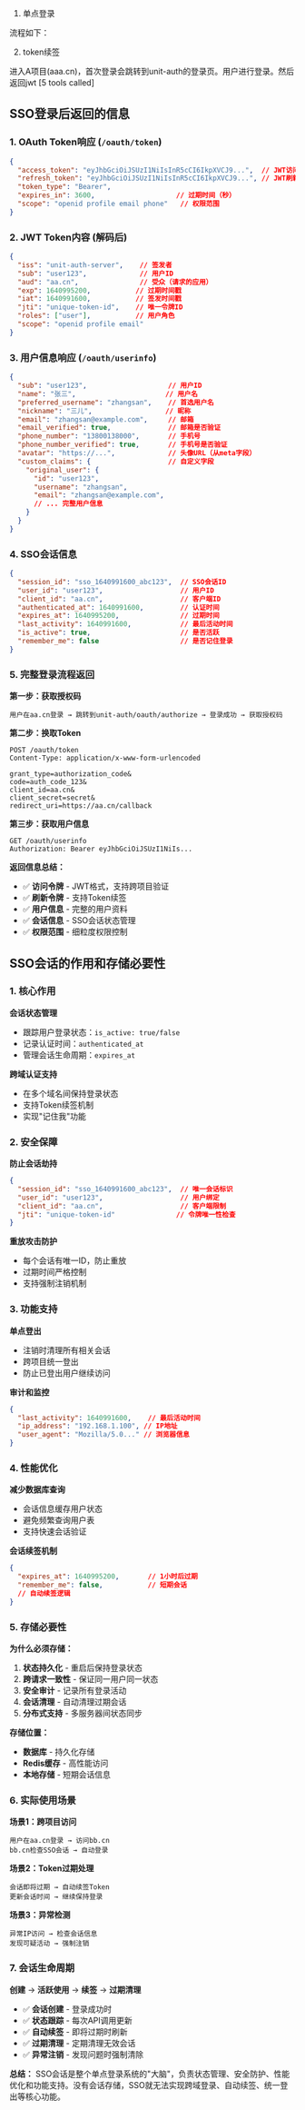 
1. 单点登录

流程如下：

2. token续签


进入A项目(aaa.cn)，首次登录会跳转到unit-auth的登录页。用户进行登录。然后返回jwt
[5 tools called]

## SSO登录后返回的信息

### 1. **OAuth Token响应** (`/oauth/token`)
```json
{
  "access_token": "eyJhbGciOiJSUzI1NiIsInR5cCI6IkpXVCJ9...",  // JWT访问令牌
  "refresh_token": "eyJhbGciOiJSUzI1NiIsInR5cCI6IkpXVCJ9...", // JWT刷新令牌
  "token_type": "Bearer",
  "expires_in": 3600,                    // 过期时间（秒）
  "scope": "openid profile email phone"   // 权限范围
}
```

### 2. **JWT Token内容** (解码后)
```json
{
  "iss": "unit-auth-server",    // 签发者
  "sub": "user123",             // 用户ID
  "aud": "aa.cn",               // 受众（请求的应用）
  "exp": 1640995200,           // 过期时间戳
  "iat": 1640991600,           // 签发时间戳
  "jti": "unique-token-id",    // 唯一令牌ID
  "roles": ["user"],           // 用户角色
  "scope": "openid profile email"
}
```

### 3. **用户信息响应** (`/oauth/userinfo`)
```json
{
  "sub": "user123",                    // 用户ID
  "name": "张三",                      // 用户名
  "preferred_username": "zhangsan",    // 首选用户名
  "nickname": "三儿",                  // 昵称
  "email": "zhangsan@example.com",     // 邮箱
  "email_verified": true,              // 邮箱是否验证
  "phone_number": "13800138000",       // 手机号
  "phone_number_verified": true,       // 手机号是否验证
  "avatar": "https://...",             // 头像URL（从meta字段）
  "custom_claims": {                   // 自定义字段
    "original_user": {
      "id": "user123",
      "username": "zhangsan",
      "email": "zhangsan@example.com",
      // ... 完整用户信息
    }
  }
}
```

### 4. **SSO会话信息**
```json
{
  "session_id": "sso_1640991600_abc123",  // SSO会话ID
  "user_id": "user123",                   // 用户ID
  "client_id": "aa.cn",                   // 客户端ID
  "authenticated_at": 1640991600,         // 认证时间
  "expires_at": 1640995200,               // 过期时间
  "last_activity": 1640991600,            // 最后活动时间
  "is_active": true,                      // 是否活跃
  "remember_me": false                    // 是否记住登录
}
```

### 5. **完整登录流程返回**

**第一步：获取授权码**
```
用户在aa.cn登录 → 跳转到unit-auth/oauth/authorize → 登录成功 → 获取授权码
```

**第二步：换取Token**
```
POST /oauth/token
Content-Type: application/x-www-form-urlencoded

grant_type=authorization_code&
code=auth_code_123&
client_id=aa.cn&
client_secret=secret&
redirect_uri=https://aa.cn/callback
```

**第三步：获取用户信息**
```
GET /oauth/userinfo
Authorization: Bearer eyJhbGciOiJSUzI1NiIs...
```

**返回信息总结：**
- ✅ **访问令牌** - JWT格式，支持跨项目验证
- ✅ **刷新令牌** - 支持Token续签
- ✅ **用户信息** - 完整的用户资料
- ✅ **会话信息** - SSO会话状态管理
- ✅ **权限范围** - 细粒度权限控制


## SSO会话的作用和存储必要性

### 1. **核心作用**

**会话状态管理**
- 跟踪用户登录状态：`is_active: true/false`
- 记录认证时间：`authenticated_at`
- 管理会话生命周期：`expires_at`

**跨域认证支持**
- 在多个域名间保持登录状态
- 支持Token续签机制
- 实现"记住我"功能

### 2. **安全保障**

**防止会话劫持**
```json
{
  "session_id": "sso_1640991600_abc123",  // 唯一会话标识
  "user_id": "user123",                   // 用户绑定
  "client_id": "aa.cn",                   // 客户端限制
  "jti": "unique-token-id"               // 令牌唯一性检查
}
```

**重放攻击防护**
- 每个会话有唯一ID，防止重放
- 过期时间严格控制
- 支持强制注销机制

### 3. **功能支持**

**单点登出**
- 注销时清理所有相关会话
- 跨项目统一登出
- 防止已登出用户继续访问

**审计和监控**
```json
{
  "last_activity": 1640991600,    // 最后活动时间
  "ip_address": "192.168.1.100", // IP地址
  "user_agent": "Mozilla/5.0..." // 浏览器信息
}
```

### 4. **性能优化**

**减少数据库查询**
- 会话信息缓存用户状态
- 避免频繁查询用户表
- 支持快速会话验证

**会话续签机制**
```json
{
  "expires_at": 1640995200,       // 1小时后过期
  "remember_me": false,           // 短期会话
  // 自动续签逻辑
}
```

### 5. **存储必要性**

**为什么必须存储：**
1. **状态持久化** - 重启后保持登录状态
2. **跨请求一致性** - 保证同一用户同一状态
3. **安全审计** - 记录所有登录活动
4. **会话清理** - 自动清理过期会话
5. **分布式支持** - 多服务器间状态同步

**存储位置：**
- **数据库** - 持久化存储
- **Redis缓存** - 高性能访问
- **本地存储** - 短期会话信息

### 6. **实际使用场景**

**场景1：跨项目访问**
```
用户在aa.cn登录 → 访问bb.cn
bb.cn检查SSO会话 → 自动登录
```

**场景2：Token过期处理**
```
会话即将过期 → 自动续签Token
更新会话时间 → 继续保持登录
```

**场景3：异常检测**
```
异常IP访问 → 检查会话信息
发现可疑活动 → 强制注销
```

### 7. **会话生命周期**

**创建** → **活跃使用** → **续签** → **过期清理**

- ✅ **会话创建** - 登录成功时
- ✅ **状态跟踪** - 每次API调用更新
- ✅ **自动续签** - 即将过期时刷新
- ✅ **过期清理** - 定期清理无效会话
- ✅ **异常注销** - 发现问题时强制清除

**总结：** SSO会话是整个单点登录系统的"大脑"，负责状态管理、安全防护、性能优化和功能支持。没有会话存储，SSO就无法实现跨域登录、自动续签、统一登出等核心功能。